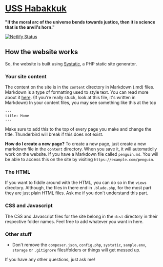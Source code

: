 # [USS Habakkuk](https://uss-habakkuk.netlify.com/)
**"If the moral arc of the universe bends towards justice, then it is science that is the anvil's horn."**

[![Netlify Status](https://api.netlify.com/api/v1/badges/7e4d10bf-83fb-4c78-b9d7-21458559adfc/deploy-status)](https://app.netlify.com/sites/uss-habakkuk/deploys)

## How the website works
So, the website is built using [Systatic](https://github.com/damcclean/Systatic), a PHP static site generator. 

### Your site content

The content on the site is in the `content` directory in Markdown (.md) files.
Markdown is a type of formatting used to style text. You can read more about it [here](https://www.markdownguide.org/getting-started). (If you're really stuck, look at this file, it's written in Markdown)
In your content files, you may see something like this at the top
```
---
title: Home
---
```
Make sure to add this to the top of every page you make and change the title. Thunderbird will break if this does not exist.

**How do I create a new page?**
To create a new page, just create a new markdown file in the `content` directory. When you save it, it will automaticlly work on the website. 
If you have a Markdown file called `penguin.md`. You will be able to access this on the site by visiting `https://example.com/penguin`.

### The HTML

If you want to fiddle around with the HTML, you can do so in the `views` directory. Although, the files in there end in `.blade.php`, for the most part they are just plain HTML files. Ask me if you don't understand this part.

### CSS and Javascript

The CSS and Javascript files for the site belong in the `dist` directory in their respective folder names. Feel free to add whatever you want in here.

### Other stuff

* Don't remove the `composer.json`, `config.php`, `systatic`, `sample.env`, `storage` or `.gitignore` files/folders or things will get messed up.

If you have any other questions, just ask me!
